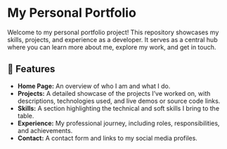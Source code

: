 # My Personal Portfolio

Welcome to my personal portfolio project! This repository showcases my skills, projects, and experience as a developer. It serves as a central hub where you can learn more about me, explore my work, and get in touch.

## 🌟 Features

- **Home Page:** An overview of who I am and what I do.
- **Projects:** A detailed showcase of the projects I’ve worked on, with descriptions, technologies used, and live demos or source code links.
- **Skills:** A section highlighting the technical and soft skills I bring to the table.
- **Experience:** My professional journey, including roles, responsibilities, and achievements.
- **Contact:** A contact form and links to my social media profiles.
